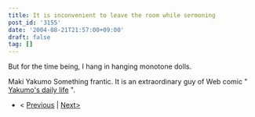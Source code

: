 ```yaml
---
title: It is inconvenient to leave the room while sermoning
post_id: '3155'
date: '2004-08-21T21:57:00+09:00'
draft: false
tag: []
---
```


But for the time being, I hang in hanging monotone dolls.

Maki Yakumo Something frantic. It is an extraordinary guy of Web comic " [Yakumo's daily life](/tag/yakumo-family?order=ASC) ".

*   < [Previous](/3141) | [Next>](/3298)